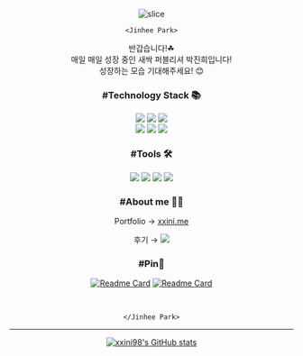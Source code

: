 <div align = center>

![slice](https://capsule-render.vercel.app/api?type=slice&color=auto&height=250&text=WELCOM👋🏻&fontAlign=75&rotate=15&fontAlignY=30&desc=Jinhee's%20Github&descAlign=70&descAlignY=44)

` <Jinhee Park> `

반갑습니다!☘  
매일 매일 성장 중인 새싹 퍼블리셔 박진희입니다!  
성장하는 모습 기대해주세요! 😊


### #Technology Stack 📚

<img src ="https://img.shields.io/badge/HTML5-E34F26.svg?&style=for-the-badge&logo=HTML5&logoColor=white"/>
<img src ="https://img.shields.io/badge/CSS-1572B6.svg?&style=for-the-badge&logo=css3&logoColor=white"/>
<img src ="https://img.shields.io/badge/scss-CC6699.svg?&style=for-the-badge&logo=sass&logoColor=white"/>  
</br>
<img src ="https://img.shields.io/badge/javascript-F7DF1E.svg?&style=for-the-badge&logo=javascript&logoColor=black"/>
<img src ="https://img.shields.io/badge/jquery-0769AD.svg?&style=for-the-badge&logo=jquery&logoColor=white"/>
<img src ="https://img.shields.io/badge/react-FF4154.svg?&style=for-the-badge&logo=reactquery&logoColor=white"/>

### #Tools 🛠

<img src ="https://img.shields.io/badge/visualstudiocode-007ACC.svg?&style=for-the-badge&logo=visualstudiocode&logoColor=white"/>
<img src ="https://img.shields.io/badge/github-181717.svg?&style=for-the-badge&logo=github&logoColor=white"/>
<img src ="https://img.shields.io/badge/figma-F24E1E.svg?&style=for-the-badge&logo=figma&logoColor=white"/>  
<img src ="https://img.shields.io/badge/slack-4A154B.svg?&style=for-the-badge&logo=slack&logoColor=white"/>

</br>

### #About me 🖐🏻

Portfolio → <a href=xxini.me> xxini.me </a>  

<div margin: 0 auto>


<span style="background-color:##F75748"> 후기 → </span> <a href=https://xxining.tistory.com/> <img src ="https://img.shields.io/badge/tistory-F75748.svg?&style=for-the-badge&logo=tistory&logoColor=white"/> </a>
 
</div>


### #Pin📌

[![Readme Card](https://github-readme-stats.vercel.app/api/pin/?username=xxini98&repo=Saint_main&theme=calm)](https://github.com/xxini98/Saint_main)
[![Readme Card](https://github-readme-stats.vercel.app/api/pin/?username=xxini98&repo=KT4&theme=react)](https://github.com/xxini98/KT4)

</br>


``` </Jinhee Park> ```


<hr/>


[![xxini98's GitHub stats](https://github-readme-stats.vercel.app/api?username=xxini98&hide=issues&show_icons=true&theme=solarized-light)](https://github.com/xxini98)

</div>

<!--
**xxini98/xxini98** is a ✨ _special_ ✨ repository because its `README.md` (this file) appears on your GitHub profile.

Here are some ideas to get you started:

- 🔭 I’m currently working on ...
- 🌱 I’m currently learning ...
- 👯 I’m looking to collaborate on ...
- 🤔 I’m looking for help with ...
- 💬 Ask me about ...
- 📫 How to reach me: ...
- 😄 Pronouns: ...
- ⚡ Fun fact: ...
  -->
